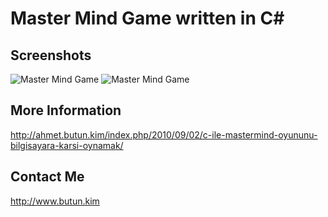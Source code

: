 Master Mind Game written in C#
=============

## Screenshots
![Master Mind Game](https://cloud.githubusercontent.com/assets/9437726/6993694/d2cffca8-db05-11e4-9d58-438a459358a7.jpg)
![Master Mind Game](https://cloud.githubusercontent.com/assets/9437726/6993695/d3ef782a-db05-11e4-83cb-e6abd32e9b55.jpg)

## More Information
http://ahmet.butun.kim/index.php/2010/09/02/c-ile-mastermind-oyununu-bilgisayara-karsi-oynamak/

## Contact Me
http://www.butun.kim



